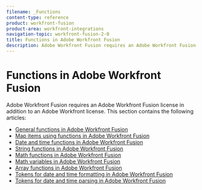 ```yaml
---
filename: _Functions
content-type: reference
product: workfront-fusion
product-area: workfront-integrations
navigation-topic: workfront-fusion-2-0
title: Functions in Adobe Workfront Fusion
description: Adobe Workfront Fusion requires an Adobe Workfront Fusion license in addition to an Adobe Workfront license.
---
```


# Functions in Adobe Workfront Fusion

Adobe Workfront Fusion requires an Adobe Workfront Fusion license in addition to an Adobe Workfront license.
This section contains the following articles:

* [General functions in Adobe Workfront Fusion](../../workfront-fusion/functions/general-functions.md) 
* [Map items using functions in Adobe Workfront Fusion](../../workfront-fusion/functions/map-using-functions.md) 
* [Date and time functions in Adobe Workfront Fusion](../../workfront-fusion/functions/date-and-time-functions.md) 
* [String functions in Adobe Workfront Fusion](../../workfront-fusion/functions/string-functions.md) 
* [Math functions in Adobe Workfront Fusion](../../workfront-fusion/functions/math-functions.md) 
* [Math variables in Adobe Workfront Fusion](../../workfront-fusion/functions/math-variables.md) 
* [Array functions in Adobe Workfront Fusion](../../workfront-fusion/functions/array-functions.md) 
* [Tokens for date and time formatting in Adobe Workfront Fusion](../../workfront-fusion/functions/tokens-for-date-and-time-formatting.md) 
* [Tokens for date and time parsing in Adobe Workfront Fusion](../../workfront-fusion/functions/tokens-for-date-and-time-parsing.md)

